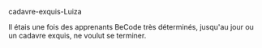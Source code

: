 ﻿cadavre-exquis-Luiza

Il étais une fois des apprenants BeCode très déterminés, jusqu'au jour ou un cadavre exquis, ne voulut se terminer.